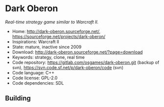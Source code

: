# Dark Oberon

_Real-time strategy game similar to Warcraft II._

- Home: http://dark-oberon.sourceforge.net/, https://sourceforge.net/projects/dark-oberon/
- Inspirations: Warcraft II
- State: mature, inactive since 2009
- Download: http://dark-oberon.sourceforge.net/?page=download
- Keywords: strategy, clone, real time
- Code repository: https://gitlab.com/osgames/dark-oberon.git (backup of svn), https://svn.code.sf.net/p/dark-oberon/code (svn)
- Code language: C++
- Code license: GPL-2.0
- Code dependencies: SDL

## Building
